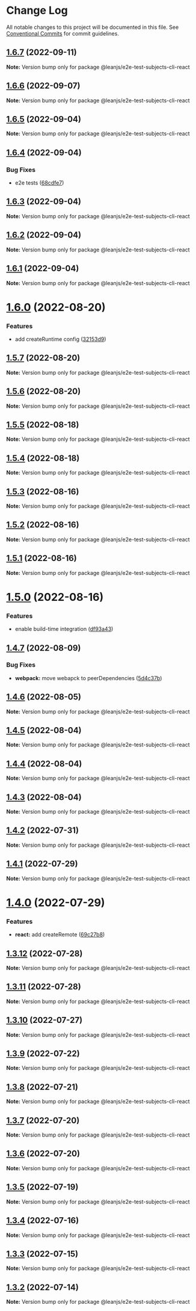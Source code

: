 # Change Log

All notable changes to this project will be documented in this file.
See [Conventional Commits](https://conventionalcommits.org) for commit guidelines.

## [1.6.7](https://github.com/leanjs/leanjs/compare/@leanjs/e2e-test-subjects-cli-react@1.6.6...@leanjs/e2e-test-subjects-cli-react@1.6.7) (2022-09-11)

**Note:** Version bump only for package @leanjs/e2e-test-subjects-cli-react





## [1.6.6](https://github.com/leanjs/leanjs/compare/@leanjs/e2e-test-subjects-cli-react@1.6.5...@leanjs/e2e-test-subjects-cli-react@1.6.6) (2022-09-07)

**Note:** Version bump only for package @leanjs/e2e-test-subjects-cli-react





## [1.6.5](https://github.com/leanjs/leanjs/compare/@leanjs/e2e-test-subjects-cli-react@1.6.4...@leanjs/e2e-test-subjects-cli-react@1.6.5) (2022-09-04)

**Note:** Version bump only for package @leanjs/e2e-test-subjects-cli-react





## [1.6.4](https://github.com/leanjs/leanjs/compare/@leanjs/e2e-test-subjects-cli-react@1.6.3...@leanjs/e2e-test-subjects-cli-react@1.6.4) (2022-09-04)


### Bug Fixes

* e2e tests ([68cdfe7](https://github.com/leanjs/leanjs/commit/68cdfe71a5b0525badc62be1bded4da1b919c513))





## [1.6.3](https://github.com/leanjs/leanjs/compare/@leanjs/e2e-test-subjects-cli-react@1.6.2...@leanjs/e2e-test-subjects-cli-react@1.6.3) (2022-09-04)

**Note:** Version bump only for package @leanjs/e2e-test-subjects-cli-react





## [1.6.2](https://github.com/leanjs/leanjs/compare/@leanjs/e2e-test-subjects-cli-react@1.6.1...@leanjs/e2e-test-subjects-cli-react@1.6.2) (2022-09-04)

**Note:** Version bump only for package @leanjs/e2e-test-subjects-cli-react





## [1.6.1](https://github.com/leanjs/leanjs/compare/@leanjs/e2e-test-subjects-cli-react@1.6.0...@leanjs/e2e-test-subjects-cli-react@1.6.1) (2022-09-04)

**Note:** Version bump only for package @leanjs/e2e-test-subjects-cli-react





# [1.6.0](https://github.com/leanjs/leanjs/compare/@leanjs/e2e-test-subjects-cli-react@1.5.7...@leanjs/e2e-test-subjects-cli-react@1.6.0) (2022-08-20)


### Features

* add createRuntime config ([32153d9](https://github.com/leanjs/leanjs/commit/32153d92e4a5ea436f597f3af7a09972d003820b))





## [1.5.7](https://github.com/leanjs/leanjs/compare/@leanjs/e2e-test-subjects-cli-react@1.5.6...@leanjs/e2e-test-subjects-cli-react@1.5.7) (2022-08-20)

**Note:** Version bump only for package @leanjs/e2e-test-subjects-cli-react





## [1.5.6](https://github.com/leanjs/leanjs/compare/@leanjs/e2e-test-subjects-cli-react@1.5.5...@leanjs/e2e-test-subjects-cli-react@1.5.6) (2022-08-20)

**Note:** Version bump only for package @leanjs/e2e-test-subjects-cli-react





## [1.5.5](https://github.com/leanjs/leanjs/compare/@leanjs/e2e-test-subjects-cli-react@1.5.4...@leanjs/e2e-test-subjects-cli-react@1.5.5) (2022-08-18)

**Note:** Version bump only for package @leanjs/e2e-test-subjects-cli-react





## [1.5.4](https://github.com/leanjs/leanjs/compare/@leanjs/e2e-test-subjects-cli-react@1.5.3...@leanjs/e2e-test-subjects-cli-react@1.5.4) (2022-08-18)

**Note:** Version bump only for package @leanjs/e2e-test-subjects-cli-react





## [1.5.3](https://github.com/leanjs/leanjs/compare/@leanjs/e2e-test-subjects-cli-react@1.5.2...@leanjs/e2e-test-subjects-cli-react@1.5.3) (2022-08-16)

**Note:** Version bump only for package @leanjs/e2e-test-subjects-cli-react





## [1.5.2](https://github.com/leanjs/leanjs/compare/@leanjs/e2e-test-subjects-cli-react@1.5.1...@leanjs/e2e-test-subjects-cli-react@1.5.2) (2022-08-16)

**Note:** Version bump only for package @leanjs/e2e-test-subjects-cli-react





## [1.5.1](https://github.com/leanjs/leanjs/compare/@leanjs/e2e-test-subjects-cli-react@1.5.0...@leanjs/e2e-test-subjects-cli-react@1.5.1) (2022-08-16)

**Note:** Version bump only for package @leanjs/e2e-test-subjects-cli-react





# [1.5.0](https://github.com/leanjs/leanjs/compare/@leanjs/e2e-test-subjects-cli-react@1.4.7...@leanjs/e2e-test-subjects-cli-react@1.5.0) (2022-08-16)


### Features

* enable build-time integration ([df93a43](https://github.com/leanjs/leanjs/commit/df93a433f869a659ace4fb1388608fdd415071b0))





## [1.4.7](https://github.com/leanjs/leanjs/compare/@leanjs/e2e-test-subjects-cli-react@1.4.6...@leanjs/e2e-test-subjects-cli-react@1.4.7) (2022-08-09)


### Bug Fixes

* **webpack:** move webapck to peerDependencies ([5d4c37b](https://github.com/leanjs/leanjs/commit/5d4c37bde96240a8056c9fb6dfafb9d4f082eb3b))





## [1.4.6](https://github.com/leanjs/leanjs/compare/@leanjs/e2e-test-subjects-cli-react@1.4.5...@leanjs/e2e-test-subjects-cli-react@1.4.6) (2022-08-05)

**Note:** Version bump only for package @leanjs/e2e-test-subjects-cli-react





## [1.4.5](https://github.com/leanjs/leanjs/compare/@leanjs/e2e-test-subjects-cli-react@1.4.4...@leanjs/e2e-test-subjects-cli-react@1.4.5) (2022-08-04)

**Note:** Version bump only for package @leanjs/e2e-test-subjects-cli-react





## [1.4.4](https://github.com/leanjs/leanjs/compare/@leanjs/e2e-test-subjects-cli-react@1.4.3...@leanjs/e2e-test-subjects-cli-react@1.4.4) (2022-08-04)

**Note:** Version bump only for package @leanjs/e2e-test-subjects-cli-react





## [1.4.3](https://github.com/leanjs/leanjs/compare/@leanjs/e2e-test-subjects-cli-react@1.4.2...@leanjs/e2e-test-subjects-cli-react@1.4.3) (2022-08-04)

**Note:** Version bump only for package @leanjs/e2e-test-subjects-cli-react





## [1.4.2](https://github.com/leanjs/leanjs/compare/@leanjs/e2e-test-subjects-cli-react@1.4.1...@leanjs/e2e-test-subjects-cli-react@1.4.2) (2022-07-31)

**Note:** Version bump only for package @leanjs/e2e-test-subjects-cli-react





## [1.4.1](https://github.com/leanjs/leanjs/compare/@leanjs/e2e-test-subjects-cli-react@1.4.0...@leanjs/e2e-test-subjects-cli-react@1.4.1) (2022-07-29)

**Note:** Version bump only for package @leanjs/e2e-test-subjects-cli-react





# [1.4.0](https://github.com/leanjs/leanjs/compare/@leanjs/e2e-test-subjects-cli-react@1.3.12...@leanjs/e2e-test-subjects-cli-react@1.4.0) (2022-07-29)


### Features

* **react:** add createRemote ([69c27b8](https://github.com/leanjs/leanjs/commit/69c27b80d5e4faa7fdb7dbed29c9b315676a46f2))





## [1.3.12](https://github.com/leanjs/leanjs/compare/@leanjs/e2e-test-subjects-cli-react@1.3.11...@leanjs/e2e-test-subjects-cli-react@1.3.12) (2022-07-28)

**Note:** Version bump only for package @leanjs/e2e-test-subjects-cli-react





## [1.3.11](https://github.com/leanjs/leanjs/compare/@leanjs/e2e-test-subjects-cli-react@1.3.10...@leanjs/e2e-test-subjects-cli-react@1.3.11) (2022-07-28)

**Note:** Version bump only for package @leanjs/e2e-test-subjects-cli-react





## [1.3.10](https://github.com/leanjs/leanjs/compare/@leanjs/e2e-test-subjects-cli-react@1.3.9...@leanjs/e2e-test-subjects-cli-react@1.3.10) (2022-07-27)

**Note:** Version bump only for package @leanjs/e2e-test-subjects-cli-react





## [1.3.9](https://github.com/leanjs/leanjs/compare/@leanjs/e2e-test-subjects-cli-react@1.3.8...@leanjs/e2e-test-subjects-cli-react@1.3.9) (2022-07-22)

**Note:** Version bump only for package @leanjs/e2e-test-subjects-cli-react





## [1.3.8](https://github.com/leanjs/leanjs/compare/@leanjs/e2e-test-subjects-cli-react@1.3.7...@leanjs/e2e-test-subjects-cli-react@1.3.8) (2022-07-21)

**Note:** Version bump only for package @leanjs/e2e-test-subjects-cli-react





## [1.3.7](https://github.com/leanjs/leanjs/compare/@leanjs/e2e-test-subjects-cli-react@1.3.6...@leanjs/e2e-test-subjects-cli-react@1.3.7) (2022-07-20)

**Note:** Version bump only for package @leanjs/e2e-test-subjects-cli-react





## [1.3.6](https://github.com/leanjs/leanjs/compare/@leanjs/e2e-test-subjects-cli-react@1.3.5...@leanjs/e2e-test-subjects-cli-react@1.3.6) (2022-07-20)

**Note:** Version bump only for package @leanjs/e2e-test-subjects-cli-react





## [1.3.5](https://github.com/leanjs/leanjs/compare/@leanjs/e2e-test-subjects-cli-react@1.3.4...@leanjs/e2e-test-subjects-cli-react@1.3.5) (2022-07-19)

**Note:** Version bump only for package @leanjs/e2e-test-subjects-cli-react





## [1.3.4](https://github.com/leanjs/leanjs/compare/@leanjs/e2e-test-subjects-cli-react@1.3.3...@leanjs/e2e-test-subjects-cli-react@1.3.4) (2022-07-16)

**Note:** Version bump only for package @leanjs/e2e-test-subjects-cli-react





## [1.3.3](https://github.com/leanjs/leanjs/compare/@leanjs/e2e-test-subjects-cli-react@1.3.2...@leanjs/e2e-test-subjects-cli-react@1.3.3) (2022-07-15)

**Note:** Version bump only for package @leanjs/e2e-test-subjects-cli-react





## [1.3.2](https://github.com/leanjs/leanjs/compare/@leanjs/e2e-test-subjects-cli-react@1.3.1...@leanjs/e2e-test-subjects-cli-react@1.3.2) (2022-07-14)

**Note:** Version bump only for package @leanjs/e2e-test-subjects-cli-react
